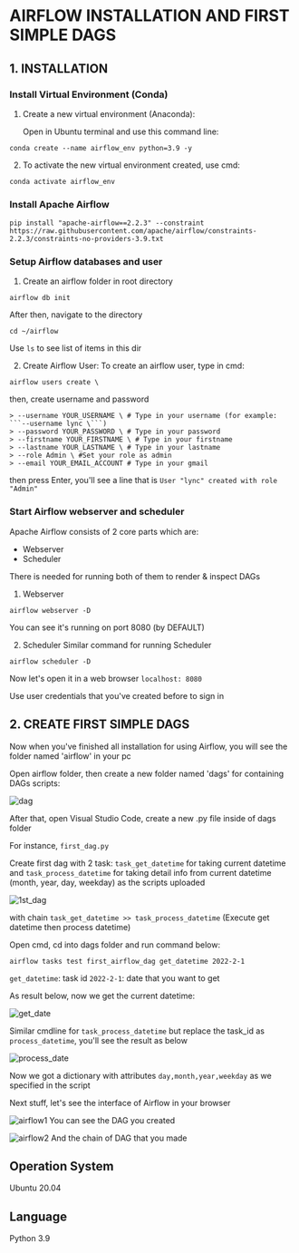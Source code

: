 # AIRFLOW INSTALLATION AND FIRST SIMPLE DAGS

## 1. INSTALLATION

### Install Virtual Environment (Conda)

   1. Create a new virtual environment (Anaconda):
   
      Open in Ubuntu terminal and use this command line:
   
   ```
   conda create --name airflow_env python=3.9 -y 
   ```
   2. To activate the new virtual environment created, use cmd:
   ```
   conda activate airflow_env
   ```
   
### Install Apache Airflow
   ```
   pip install "apache-airflow==2.2.3" --constraint https://raw.githubusercontent.com/apache/airflow/constraints-2.2.3/constraints-no-providers-3.9.txt
   ```
### Setup Airflow databases and user
   1. Create an airflow folder in root directory

   ```
   airflow db init
   ```
   After then, navigate to the directory
   
   ```
   cd ~/airflow
   ```
   Use ```ls``` to see list of items in this dir
   
   2. Create Airflow User:
   To create an airflow user, type in cmd:
   ```
   airflow users create \
   ```
   then, create username and password
   ```
   > --username YOUR_USERNAME \ # Type in your username (for example: ```--username lync \```)
   > --password YOUR_PASSWORD \ # Type in your password
   > --firstname YOUR_FIRSTNAME \ # Type in your firstname
   > --lastname YOUR_LASTNAME \ # Type in your lastname
   > --role Admin \ #Set your role as admin
   > --email YOUR_EMAIL_ACCOUNT # Type in your gmail
   ```
   then press Enter, you'll see a line that is  ```User "lync" created with role "Admin"```
   
### Start Airflow webserver and scheduler
   Apache Airflow consists of 2 core parts which are:
   * Webserver
   * Scheduler
   
   There is needed for running both of them to render & inspect DAGs
   1. Webserver
   ```
   airflow webserver -D
   ```
   You can see it's running on port 8080 (by DEFAULT) 
   
   2. Scheduler
   Similar command for running Scheduler
   ```
   airflow scheduler -D
   ```
   Now let's open it in a web browser ```localhost: 8080```
   
   Use user credentials that you've created before to sign in
   
## 2. CREATE FIRST SIMPLE DAGS

   Now when you've finished all installation for using Airflow, you will see the folder named 'airflow' in your pc
   
   Open airflow folder, then create a new folder named 'dags' for containing DAGs scripts:
    
![dag](https://user-images.githubusercontent.com/63545630/177286877-96c9f39a-44aa-49f0-9fc4-ab6aab539bc5.png)

   After that, open Visual Studio Code, create a new .py file inside of dags folder

For instance, ```first_dag.py```

Create first dag with 2 task: ```task_get_datetime``` for taking current datetime and ```task_process_datetime``` for taking detail info from current datetime (month, year, day, weekday) as the scripts uploaded

![1st_dag](https://user-images.githubusercontent.com/63545630/177289252-c2be0876-b2a5-4386-a3fc-92a68406d36c.png)

with chain ```task_get_datetime >> task_process_datetime``` (Execute get datetime then process datetime)

Open cmd, cd into dags folder and run command below:
```
airflow tasks test first_airflow_dag get_datetime 2022-2-1
```

```get_datetime```: task id
```2022-2-1```: date that you want to get

As result below, now we get the current datetime:

![get_date](https://user-images.githubusercontent.com/63545630/177291682-bebd6fd3-e8fd-4aec-b373-9f992d943ca5.png)

Similar cmdline for ```task_process_datetime``` but replace the task_id as ```process_datetime```, you'll see the result as below

![process_date](https://user-images.githubusercontent.com/63545630/177292111-8158946f-9ff6-4e57-aeeb-512e9066a77c.png)

Now we got a dictionary with attributes ```day,month,year,weekday``` as we specified in the script

Next stuff, let's see the interface of Airflow in your browser

![airflow1](https://user-images.githubusercontent.com/63545630/177292563-bffd55a0-de4b-42f4-a75a-a7620a9876de.png)
You can see the DAG you created

![airflow2](https://user-images.githubusercontent.com/63545630/177292614-e0d3aefa-0f12-41c0-982a-33ff1897b66b.png)
And the chain of DAG that you made

## Operation System
Ubuntu 20.04

## Language
Python 3.9














   
   

   
